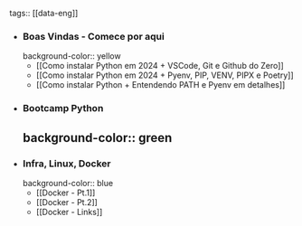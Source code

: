 tags:: [[data-eng]]

- ### Boas Vindas - Comece por aqui
  background-color:: yellow
	- [[Como instalar Python em 2024 + VSCode, Git e Github do Zero]]
	- [[Como instalar Python em 2024 + Pyenv, PIP, VENV, PIPX e Poetry]]
	- [[Como instalar Python + Entendendo PATH e Pyenv em detalhes]]
- ### Bootcamp Python
  background-color:: green
	-
- ### Infra, Linux, Docker
  background-color:: blue
	- [[Docker - Pt.1]]
	- [[Docker -  Pt.2]]
	- [[Docker - Links]]